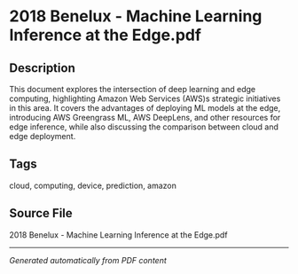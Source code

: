 # 2018 Benelux - Machine Learning Inference at the Edge.pdf

## Description
This document explores the intersection of deep learning and edge computing, highlighting Amazon Web Services (AWS)s strategic initiatives in this area. It covers the advantages of deploying ML models at the edge, introducing AWS Greengrass ML, AWS DeepLens, and other resources for edge inference, while also discussing the comparison between cloud and edge deployment.
## Tags
cloud, computing, device, prediction, amazon

## Source File
2018 Benelux - Machine Learning Inference at the Edge.pdf

---
*Generated automatically from PDF content*
